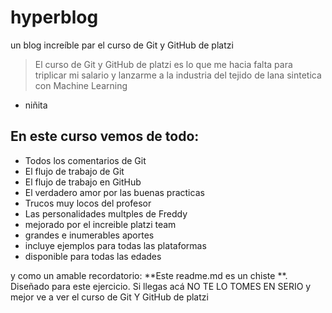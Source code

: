 # hyperblog
un blog increíble par el curso de Git y GitHub de platzi
> El curso de Git y GitHub de platzi es lo que me hacia falta para triplicar mi salario y lanzarme a la industria del tejido de lana sintetica con Machine Learning
* niñita

## En este curso vemos de todo:
* Todos los comentarios de Git
* El flujo de trabajo de Git
* El flujo de trabajo en GitHub
* El verdadero amor por las buenas practicas
* Trucos muy locos del profesor
* Las personalidades multples de Freddy
* mejorado por el increible platzi team
* grandes e inumerables aportes
* incluye ejemplos para todas las plataformas
* disponible para todas las edades

y como un amable recordatorio: **Este readme.md es un chiste
**. Diseñado para este ejercicio. Si llegas acá NO TE LO TOMES EN SERIO y mejor ve a ver el curso de Git Y GitHub de platzi

